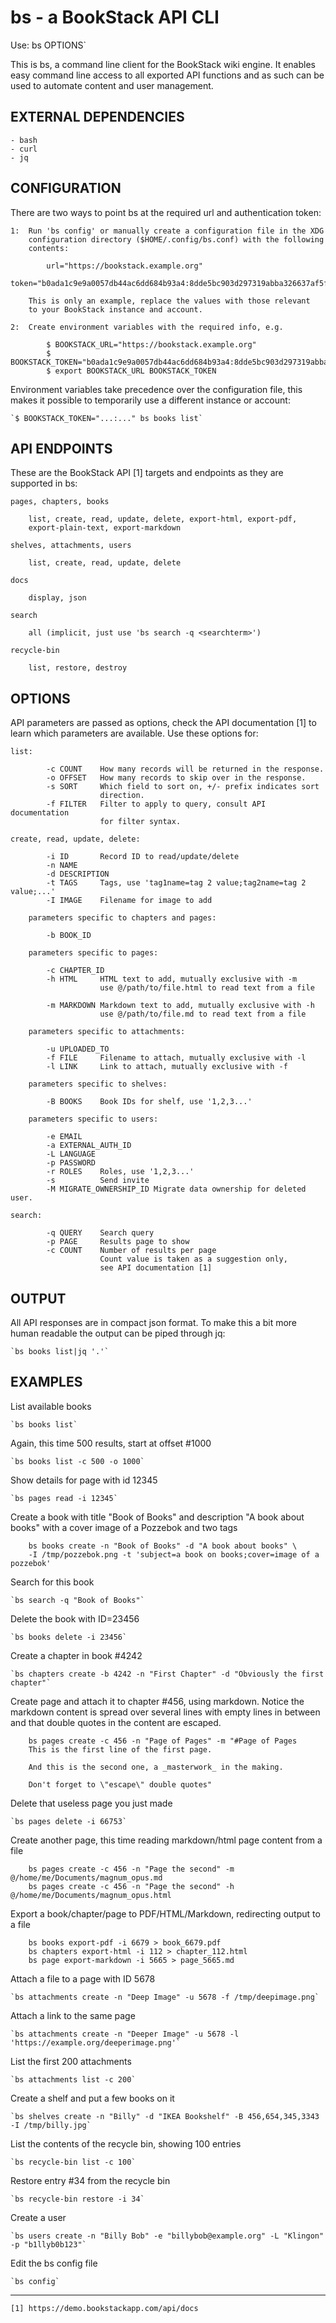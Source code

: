 # bs - a BookStack API CLI

Use:  bs <target> <endpoint> OPTIONS`

This is bs, a command line client for the BookStack wiki engine. It
enables easy command line access to all exported API functions and as
such can be used to automate content and user management.


## EXTERNAL DEPENDENCIES

    - bash
    - curl
    - jq


## CONFIGURATION

There are two ways to point bs at the required url and authentication token:

    1:  Run 'bs config' or manually create a configuration file in the XDG
        configuration directory ($HOME/.config/bs.conf) with the following
        contents:

```
        url="https://bookstack.example.org"
        token="b0ada1c9e9a0057db44ac6dd684b93a4:8dde5bc903d297319abba326637af5f9"
```

        This is only an example, replace the values with those relevant
        to your BookStack instance and account.

    2:  Create environment variables with the required info, e.g.

```
        $ BOOKSTACK_URL="https://bookstack.example.org"
        $ BOOKSTACK_TOKEN="b0ada1c9e9a0057db44ac6dd684b93a4:8dde5bc903d297319abba326637af5f9"
        $ export BOOKSTACK_URL BOOKSTACK_TOKEN
```

Environment variables take precedence over the configuration file,
    this makes it possible to temporarily use a different instance or
    account:

    `$ BOOKSTACK_TOKEN="...:..." bs books list`


## API ENDPOINTS

These are the BookStack API [1] targets and endpoints as they are
supported in bs:

    pages, chapters, books

        list, create, read, update, delete, export-html, export-pdf,
        export-plain-text, export-markdown

    shelves, attachments, users

        list, create, read, update, delete

    docs

        display, json

    search

        all (implicit, just use 'bs search -q <searchterm>')

    recycle-bin

        list, restore, destroy


## OPTIONS

API parameters are passed as options, check the API documentation [1]
to learn which parameters are available. Use these options for:

    list:

```
        -c COUNT    How many records will be returned in the response.
        -o OFFSET   How many records to skip over in the response. 
        -s SORT     Which field to sort on, +/- prefix indicates sort
                    direction.
        -f FILTER   Filter to apply to query, consult API documentation
                    for filter syntax.
```

    create, read, update, delete:

```
        -i ID       Record ID to read/update/delete
        -n NAME
        -d DESCRIPTION
        -t TAGS     Tags, use 'tag1name=tag 2 value;tag2name=tag 2 value;...'
        -I IMAGE    Filename for image to add
```

        parameters specific to chapters and pages:

```
        -b BOOK_ID
```

        parameters specific to pages:

```
        -c CHAPTER_ID
        -h HTML     HTML text to add, mutually exclusive with -m
                    use @/path/to/file.html to read text from a file

        -m MARKDOWN Markdown text to add, mutually exclusive with -h
                    use @/path/to/file.md to read text from a file
```

        parameters specific to attachments:

```
        -u UPLOADED_TO
        -f FILE     Filename to attach, mutually exclusive with -l
        -l LINK     Link to attach, mutually exclusive with -f
```

        parameters specific to shelves:

```
        -B BOOKS    Book IDs for shelf, use '1,2,3...'
```

        parameters specific to users:

```
        -e EMAIL
        -a EXTERNAL_AUTH_ID
        -L LANGUAGE
        -p PASSWORD
        -r ROLES    Roles, use '1,2,3...'
        -s          Send invite
        -M MIGRATE_OWNERSHIP_ID Migrate data ownership for deleted user.
```

    search:

```
        -q QUERY    Search query
        -p PAGE     Results page to show
        -c COUNT    Number of results per page
                    Count value is taken as a suggestion only,
                    see API documentation [1]
```


## OUTPUT

All API responses are in compact json format. To make this a bit more human readable the
output can be piped through jq:

    `bs books list|jq '.'`


## EXAMPLES

List available books

    `bs books list`

Again, this time 500 results, start at offset #1000

    `bs books list -c 500 -o 1000`
        
Show details for page with id 12345

    `bs pages read -i 12345`

Create a book with title "Book of Books" and description "A book about
books" with a cover image of a Pozzebok and two tags

```
    bs books create -n "Book of Books" -d "A book about books" \
    -I /tmp/pozzebok.png -t 'subject=a book on books;cover=image of a pozzebok'
```

Search for this book

    `bs search -q "Book of Books"`

Delete the book with ID=23456

    `bs books delete -i 23456`

Create a chapter in book #4242

    `bs chapters create -b 4242 -n "First Chapter" -d "Obviously the first chapter"`

Create page and attach it to chapter #456, using markdown. Notice the
markdown content is spread over several lines with empty lines in between
and that double quotes in the content are escaped.

```
    bs pages create -c 456 -n "Page of Pages" -m "#Page of Pages
    This is the first line of the first page.

    And this is the second one, a _masterwork_ in the making.

    Don't forget to \"escape\" double quotes"
```

Delete that useless page you just made

    `bs pages delete -i 66753`

Create another page, this time reading markdown/html page content from a file

```
    bs pages create -c 456 -n "Page the second" -m @/home/me/Documents/magnum_opus.md
    bs pages create -c 456 -n "Page the second" -h @/home/me/Documents/magnum_opus.html
```

Export a book/chapter/page to PDF/HTML/Markdown, redirecting output to a file

```
    bs books export-pdf -i 6679 > book_6679.pdf
    bs chapters export-html -i 112 > chapter_112.html
    bs page export-markdown -i 5665 > page_5665.md
```

Attach a file to a page with ID 5678

    `bs attachments create -n "Deep Image" -u 5678 -f /tmp/deepimage.png`

Attach a link to the same page

    `bs attachments create -n "Deeper Image" -u 5678 -l 'https://example.org/deeperimage.png'`

List the first 200 attachments

    `bs attachments list -c 200`

Create a shelf and put a few books on it

    `bs shelves create -n "Billy" -d "IKEA Bookshelf" -B 456,654,345,3343 -I /tmp/billy.jpg`

List the contents of the recycle bin, showing 100 entries

    `bs recycle-bin list -c 100`

Restore entry #34 from the recycle bin

    `bs recycle-bin restore -i 34`

Create a user

    `bs users create -n "Billy Bob" -e "billybob@example.org" -L "Klingon" -p "b1llyb0b123"`

Edit the bs config file

    `bs config`

---

    [1] https://demo.bookstackapp.com/api/docs

